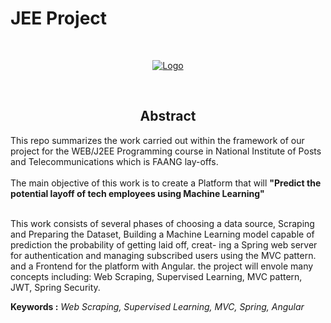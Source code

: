 # JEE Project

<br />
<p align="center">
  <a href="">
    <img src="https://raw.githubusercontent.com/pizasteve/JEE-Project/main/Assets/FAANG_Layoffs.png" alt="Logo">
  </a>
</p>
<br>

</span>
<h2 style="text-align:center">Abstract</h2>
This repo summarizes the work carried out within the framework
of our project for the WEB/J2EE Programming course in National
Institute of Posts and Telecommunications which is FAANG lay-offs.
<br>
<br>
The main objective of this work is to create a Platform that will
<b>"Predict the potential layoff of tech employees using Machine Learning"</b>
<br>
<br>

This work consists of several phases of choosing a data source,
Scraping and Preparing the Dataset, Building a Machine Learning
model capable of prediction the probability of getting laid off, creat-
ing a Spring web server for authentication and managing subscribed
users using the MVC pattern. and a Frontend for the platform with
Angular. the project will envole many concepts including: Web
Scraping, Supervised Learning, MVC pattern, JWT, Spring Security.

<b>Keywords :</b> *Web Scraping, Supervised Learning, MVC, Spring, Angular*


